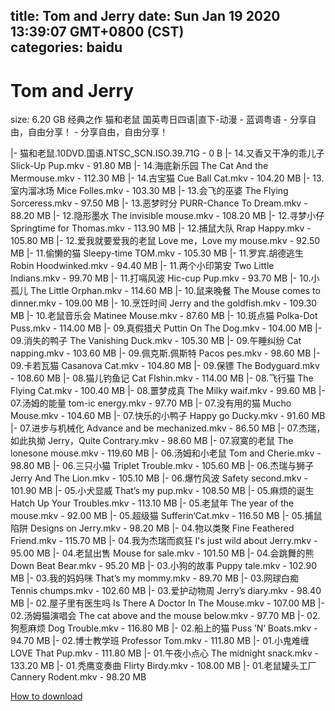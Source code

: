 
title: Tom and Jerry
date: Sun Jan 19 2020 13:39:07 GMT+0800 (CST)    
categories: baidu
---

# Tom and Jerry
size: 6.20 GB
 经典之作 猫和老鼠 国英粤日四语|直下-动漫 - 蓝调粤语 - 分享自由，自由分享！ - 分享自由，自由分享！
 
|- 猫和老鼠.10DVD.国语.NTSC_SCN.ISO.39.71G - 0 B
|- 14.又香又干净的乖儿子 Slick-Up Pup.mkv - 91.80 MB
|- 14.海底新乐园 The Cat And the Mermouse.mkv - 112.30 MB
|- 14.古宝猫 Cue Ball Cat.mkv - 104.20 MB
|- 13.室内溜冰场 Mice Folles.mkv - 103.30 MB
|- 13.会飞的巫婆 The Flying Sorceress.mkv - 97.50 MB
|- 13.恶梦时分 PURR-Chance To Dream.mkv - 88.20 MB
|- 12.隐形墨水 The invisible mouse.mkv - 108.20 MB
|- 12.寻梦小仔 Springtime for Thomas.mkv - 113.90 MB
|- 12.捕鼠大队 Rrap Happy.mkv - 105.80 MB
|- 12.爱我就要爱我的老鼠 Love me，Love my mouse.mkv - 92.50 MB
|- 11.偷懒的猫 Sleepy-time TOM.mkv - 105.30 MB
|- 11.罗宾.胡德逃生 Robin Hoodwinked.mkv - 94.40 MB
|- 11.两个小印第安 Two Little Indians.mkv - 99.70 MB
|- 11.打嗝风波 Hic-cup Pup.mkv - 93.70 MB
|- 10.小孤儿 The Little Orphan.mkv - 114.60 MB
|- 10.鼠来晚餐 The Mouse comes to dinner.mkv - 109.00 MB
|- 10.烹饪时间 Jerry and the goldfish.mkv - 109.30 MB
|- 10.老鼠音乐会 Matinee Mouse.mkv - 87.60 MB
|- 10.斑点猫 Polka-Dot Puss.mkv - 114.00 MB
|- 09.真假猎犬 Puttin On The Dog.mkv - 104.00 MB
|- 09.消失的鸭子 The Vanishing Duck.mkv - 105.30 MB
|- 09.午睡纠纷 Cat napping.mkv - 103.60 MB
|- 09.佩克斯.佩斯特 Pacos pes.mkv - 98.60 MB
|- 09.卡若瓦猫 Casanova Cat.mkv - 104.80 MB
|- 09.保镖 The Bodyguard.mkv - 108.60 MB
|- 08.猫儿钓鱼记 Cat Flshin.mkv - 114.00 MB
|- 08.飞行猫 The Flying Cat.mkv - 100.40 MB
|- 08.噩梦成真 The Milky waif.mkv - 99.60 MB
|- 07.汤姆的能量 tom-ic energy.mkv - 97.70 MB
|- 07.没有用的猫 Mucho Mouse.mkv - 104.60 MB
|- 07.快乐的小鸭子 Happy go Ducky.mkv - 91.60 MB
|- 07.进步与机械化 Advance and be mechanized.mkv - 86.50 MB
|- 07.杰瑞，如此执拗 Jerry，Quite Contrary.mkv - 98.60 MB
|- 07.寂寞的老鼠 The lonesone mouse.mkv - 119.60 MB
|- 06.汤姆和小老鼠 Tom and Cherie.mkv - 98.80 MB
|- 06.三只小猫 Triplet Trouble.mkv - 105.60 MB
|- 06.杰瑞与狮子 Jerry And The Lion.mkv - 105.10 MB
|- 06.爆竹风波 Safety second.mkv - 101.90 MB
|- 05.小犬显威 That’s my pup.mkv - 108.50 MB
|- 05.麻烦的诞生 Hatch Up Your Troubles.mkv - 113.10 MB
|- 05.老鼠年 The year of the mouse.mkv - 92.00 MB
|- 05.超级猫 Sufferin‘Cat.mkv - 116.50 MB
|- 05.捕鼠陷阱 Designs on Jerry.mkv - 98.20 MB
|- 04.物以类聚 Fine Feathered Friend.mkv - 115.70 MB
|- 04.我为杰瑞而疯狂 I's just wild about Jerry.mkv - 95.00 MB
|- 04.老鼠出售 Mouse for sale.mkv - 101.50 MB
|- 04.会跳舞的熊 Down Beat Bear.mkv - 95.20 MB
|- 03.小狗的故事 Puppy tale.mkv - 102.90 MB
|- 03.我的妈妈咪 That’s my mommy.mkv - 89.70 MB
|- 03.网球白痴 Tennis chumps.mkv - 102.60 MB
|- 03.爱护动物周 Jerry’s diary.mkv - 98.40 MB
|- 02.屋子里有医生吗 Is There A Doctor In The Mouse.mkv - 107.00 MB
|- 02.汤姆猫演唱会 The cat above and the mouse below.mkv - 97.70 MB
|- 02.狗惹麻烦 Dog Trouble.mkv - 116.80 MB
|- 02.船上的猫 Puss ’N‘ Boats.mkv - 94.70 MB
|- 02.博士教学班 Professor Tom.mkv - 111.80 MB
|- 01.小鬼难缠 LOVE That Pup.mkv - 111.80 MB
|- 01.午夜小点心 The midnight snack.mkv - 133.20 MB
|- 01.秃鹰变奏曲 Flirty Birdy.mkv - 108.00 MB
|- 01.老鼠罐头工厂 Cannery Rodent.mkv - 98.20 MB

[How to download](https://bpcam.bemobtrk.com/go/2ceec3aa-1ca2-46d6-b9ff-aaa5c184517c?jno=1861)